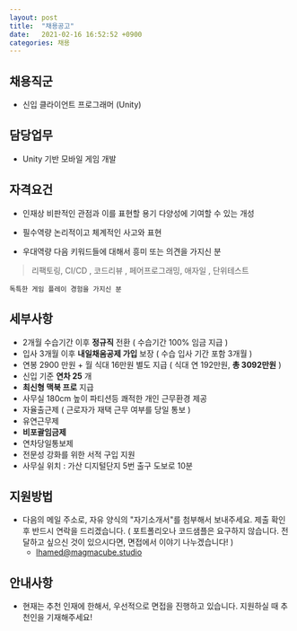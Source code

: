 ```yaml
---
layout: post
title:  "채용공고"
date:   2021-02-16 16:52:52 +0900
categories: 채용
---
```

채용직군
----------
- 신입 클라이언트 프로그래머 (Unity)

 담당업무
---------
- Unity 기반 모바일 게임 개발 

 자격요건
---------
- 인재상 
    비판적인 관점과 이를 표현할 용기
    다양성에 기여할 수 있는 개성 
    
- 필수역량
    논리적이고 체계적인 사고와 표현
    
- 우대역량
    다음 키워드들에 대해서 흥미 또는 의견을 가지신 분 
> 리팩토링, CI/CD , 코드리뷰 , 페어프로그래밍, 애자일 , 단위테스트 
 
    독특한 게임 플레이 경험을 가지신 분 

 세부사항
---------
- 2개월 수습기간 이후 __정규직__ 전환 ( 수습기간 100% 임금 지급 )
- 입사 3개월 이후 __내일채움공제 가입__ 보장 ( 수습 입사 기간 포함 3개월 )
- 연봉 2900 만원 + 월 식대 16만원 별도 지급 ( 식대 연 192만원, __총 3092만원__ )
- 신입 기준 __연차 25__ 개
- __최신형 맥북 프로__ 지급
- 사무실 180cm 높이 파티션등 쾌적한 개인 근무환경 제공
- 자율출근제 ( 근로자가 재택 근무 여부를 당일 통보 )
- 유연근무제 
- __비포괄임금제__
- 연차당일통보제
- 전문성 강화를 위한 서적 구입 지원
- 사무실 위치 : 가산 디지털단지 5번 출구 도보로 10분 

 지원방법
----------
- 다음의 메일 주소로, 자유 양식의 "자기소개서"를 첨부해서 보내주세요. 제출 확인 후 반드시 연락을 드리겠습니다. ( 포트폴리오나 코드샘플은 요구하지 않습니다. 전달하고 싶으신 것이 있으시다면, 면접에서 이야기 나누겠습니다! ) 
  - lhamed@magmacube.studio 
  
 안내사항
----------
- 현재는 추천 인재에 한해서, 우선적으로 면접을 진행하고 있습니다. 지원하실 때 추천인을 기재해주세요! 